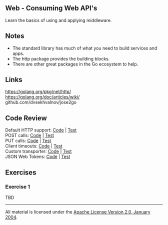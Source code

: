 ## Web - Consuming Web API's

Learn the basics of using and applying middleware.

## Notes

* The standard library has much of what you need to build services and apps.
* The http package provides the building blocks.
* There are other great packages in the Go ecosystem to help.

## Links

https://golang.org/pkg/net/http/  
https://golang.org/doc/articles/wiki/  
github.com/dvsekhvalnov/jose2go    

## Code Review

Default HTTP support: [Code](example1/main.go) | [Test](example1/main_test.go)  
POST calls: [Code](example2/main.go) | [Test](example2/main_test.go)  
PUT calls: [Code](example3/main.go) | [Test](example3/main_test.go)  
Client timeouts: [Code](example4/main.go) | [Test](example4/main_test.go)  
Custom transporter: [Code](example5/main.go) | [Test](example5/main_test.go)  
JSON Web Tokens: [Code](example6/main.go) | [Test](example6/main_test.go)    

## Exercises

### Exercise 1

TBD
___
All material is licensed under the [Apache License Version 2.0, January 2004](http://www.apache.org/licenses/LICENSE-2.0).